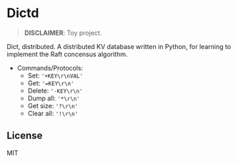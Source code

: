 # Dictd

> **DISCLAIMER**: Toy project.

Dict, distributed.  A distributed KV database written in Python, for learning
to implement the Raft concensus algorithm.

- Commands/Protocols:
    + Set: `'+KEY\r\nVAL'`
    + Get: `'=KEY\r\n'`
    + Delete: `'-KEY\r\n'`
    + Dump all: `'*\r\n'`
    + Get size: `'?\r\n'`
    + Clear all: `'!\r\n'`

## License

MIT
